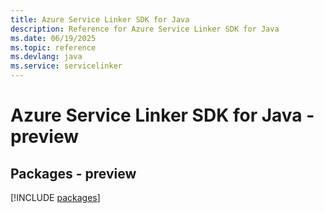 ```yaml
---
title: Azure Service Linker SDK for Java
description: Reference for Azure Service Linker SDK for Java
ms.date: 06/19/2025
ms.topic: reference
ms.devlang: java
ms.service: servicelinker
---
```

# Azure Service Linker SDK for Java - preview
## Packages - preview
[!INCLUDE [packages](service-linker-index.md)]